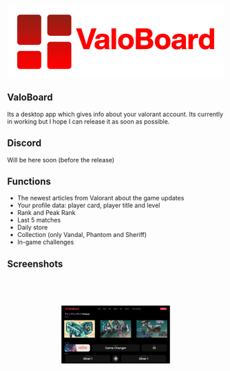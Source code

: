 <p align="center">
  <img src="https://github.com/Vaneeyo/ValoBoard/blob/main/readmefiles/GitHub%20Banner.png?raw=true" />
</p>

## ValoBoard
Its a desktop app which gives info about your valorant account. Its currently in working but I hope I can release it as soon as possible.

## Discord
Will be here soon (before the release)

## Functions
- The newest articles from Valorant about the game updates
- Your profile data: player card, player title and level
- Rank and Peak Rank
- Last 5 matches
- Daily store
- Collection (only Vandal, Phantom and Sheriff)
- In-game challenges

## Screenshots
<p align="center">
  <img style="scale:50%" src="https://github.com/Vaneeyo/ValoBoard/raw/main/readmefiles/Screenshot-%231.png"/>
</p>
